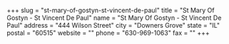 +++
slug = "st-mary-of-gostyn-st-vincent-de-paul"
title = "St Mary Of Gostyn - St Vincent De Paul"
name = "St Mary Of Gostyn - St Vincent De Paul"
address = "444 Wilson Street"
city = "Downers Grove"
state = "IL"
postal = "60515"
website = ""
phone = "630-969-1063"
fax = ""
+++
